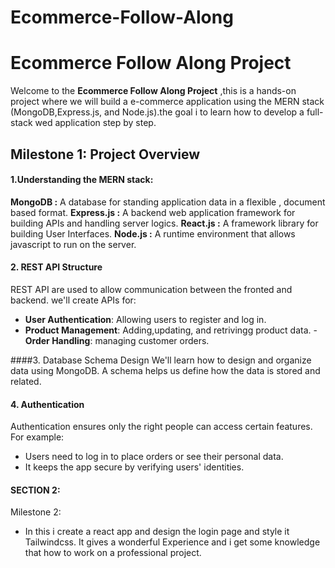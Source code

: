 # Ecommerce-Follow-Along
# Ecommerce Follow Along Project 
Welcome to the **Ecommerce Follow Along Project** ,this is a hands-on project where we will build a e-commerce application using the MERN stack (MongoDB,Express.js, and Node.js).the goal i to learn how to develop a full-stack wed application step by step.

## Milestone 1: Project Overview

#### 1.Understanding the MERN stack:
**MongoDB :** A database for standing application data in a flexible , document based format.
**Express.js :** A backend web application framework for building APIs and handling server logics.
**React.js :** A framework library for building  User Interfaces.
**Node.js :** A runtime environment that allows javascript to run on the server.
#### 2. REST API Structure
REST API are used to allow communication between the fronted and backend.
we'll create APIs for:
- **User Authentication**: Allowing users to register and log in.
- **Product Management**: Adding,updating, and retrivingg product data.
-**Order Handling**: managing customer orders.

####3. Database Schema Design
We'll learn how to design and organize data using MongoDB. A schema helps us define how the data is stored and related.


#### 4. Authentication
Authentication ensures only the right people can access certain features. For example:
- Users need to log in to place orders or see their personal data.
- It keeps the app secure by verifying users' identities.
#### SECTION 2:
Milestone 2:

 - In this i create a react app and design the login page and style it Tailwindcss. It gives a wonderful Experience and i get some knowledge that how to work on a professional project.

